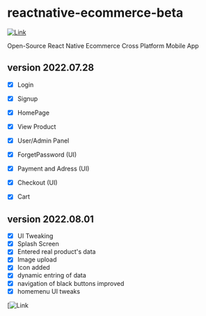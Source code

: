 # reactnative-ecommerce-beta

[![Link](https://user-images.githubusercontent.com/52548004/181695662-099bef48-84ab-4d8f-8e1b-323f1146505d.png)](https://youtu.be/aRdM6C46twA)

Open-Source React Native Ecommerce Cross Platform Mobile App

## version 2022.07.28

- [x] Login
- [X] Signup
- [X] HomePage
- [X] View Product
- [X] User/Admin Panel
- [X] ForgetPassword (UI)
- [X] Payment and Adress (UI)
- [X] Checkout (UI)
- [X] Cart



## version 2022.08.01

- [x] UI Tweaking
- [x] Splash Screen
- [x] Entered real product's data
- [x] Image upload
- [x] Icon added
- [x] dynamic entring of data 
- [x] navigation of black buttons improved
- [x] homemenu UI tweaks

[![Link](https://youtu.be/OwMoNIB99eA)
